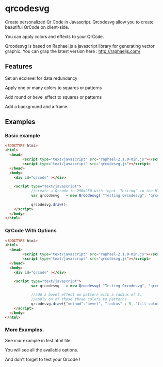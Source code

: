 qrcodesvg
=========

Create personalized Qr Code in Javascript.
Qrcodesvg allow you to create beautiful QrCode on client-side.

You can apply colors and effects to your QrCode. 

Qrcodesvg is based on Raphael.js a javascript library for generating vector graphic.
You can grap the latest version here : http://raphaeljs.com/



## Features
Set an ecclevel for data redundancy

Apply one or many colors to squares or patterns

Add round or bevel effect to squares or patterns

Add a background and a frame.



## Examples


### Basic example

```html
<!DOCTYPE html>
<html>
  <head>
		<script type="text/javascript" src="raphael-2.1.0-min.js"></script>
		<script type="text/javascript" src="qrcodesvg.js"></script>
  </head>
  <body>
  	<div id="qrcode" ></div>
  	
	<script type="text/javascript">
			//create a Qrcode in 250x250 with input 'Testing' in the HTMLElement 'qrcode'
			var qrcodesvg 	= new Qrcodesvg( "Testing Qrcodesvg", "qrcode", 250);
	
			qrcodesvg.draw();
   	</script>
  </body>
</html>
```


### QrCode With Options
```html
<!DOCTYPE html>
<html>
  <head>
		<script type="text/javascript" src="raphael-2.1.0-min.js"></script>
		<script type="text/javascript" src="qrcodesvg.js"></script>
  </head>
  <body>
  	<div id="qrcode" ></div>
  	
	<script type="text/javascript">
			var qrcodesvg 	= new Qrcodesvg( "Testing Qrcodesvg", "qrcode", 250, {"ecclevel" : 1});

			//add a bevel effect on pattern with a radius of 5.
			//apply on of these three colors to patterns
			qrcodesvg.draw({"method":"bevel", "radius" : 5, "fill-colors":["#1C46ED","#021872","#0125C4"]}, {"stroke-width":1});
   	</script>
  </body>
</html>
```

### More Examples.

See mor example in test.html file.

You will see all the available options.



And don't forget to test your Qrcode !







